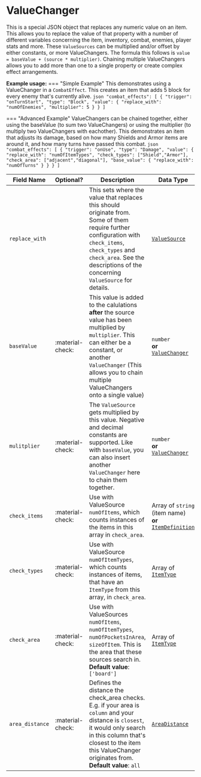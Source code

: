 # ValueChanger

This is a special JSON object that replaces any numeric value on an item.
This allows you to replace the value of that property with a number of different variables concerning the item, inventory, combat, enemies, player stats and more.
These `ValueSources` can be multiplied and/or offset by either constants, or more ValueChangers. The formula this follows is `value = baseValue + (source * multiplier)`.
Chaining multiple ValueChangers allows you to add more than one to a single property or create complex effect arrangements.

**Example usage:**
=== "Simple Example"
    This demonstrates using a ValueChanger in a `CombatEffect`. This creates an item that adds 5 block for every enemy that's currently alive.
    ```json
    "combat_effects": [
            {
                "trigger": "onTurnStart",
                "type": "Block",
                "value": {
                    "replace_with": "numOfEnemies",
                    "multiplier": 5
                }
            }
        ]
    ```

=== "Advanced Example"
    ValueChangers can be chained together, either using the baseValue (to sum two ValueChangers) or using the multiplier (to multiply two ValueChangers with eachother).
    This demonstrates an item that adjusts its damage, based on how many Shields and Armor items are around it, and how many turns have passed this combat.
    ```json
    "combat_effects": [
            {
                "trigger": "onUse",
                "type": "Damage",
                "value": {
                    "replace_with": "numOfItemTypes",
                    "check_types": ["Shield","Armor"],
                    "check_area": ["adjacent","diagonal"],
                    "base_value": {
                        "replace_with": "numOfTurns"
                    }
                }
            }
        ]
    ```

|   Field Name  |    Optional?   |                                                                                                              Description                                                                                                              |                                        Data Type                                        |
|---------------|----------------|---------------------------------------------------------------------------------------------------------------------------------------------------------------------------------------------------------------------------------------|-----------------------------------------------------------------------------------------|
| `replace_with`|                |  This sets where the value that replaces this should originate from. Some of them require further configuration with `check_items`, `check_types` and `check_area`. See the descriptions of the concerning `ValueSource` for details. |                         [`ValueSource`](../Enums/ValueSource.md)                        |
|  `baseValue`  |:material-check:| This value is added to the calulations **after** the source value has been multiplied by `multiplier`. This can either be a constant, or another `ValueChanger` (This allows you to chain multiple ValueChangers onto a single value) |                 `number`<br>**or**<br>[`ValueChanger`](ValueChanger.md)                 |
|  `mulitplier` |:material-check:|                     The `ValueSource` gets multiplied by this value. Negative and decimal constants are supported. Like with `baseValue`, you can also insert another `ValueChanger` here to chain them together.                     |                 `number`<br>**or**<br>[`ValueChanger`](ValueChanger.md)                 |
| `check_items` |:material-check:|                                                                 Use with ValueSource `numOfItems`, which counts instances of the items in this array in `check_area`.                                                                 |Array of `string` (item name)<br>**or**<br>[`ItemDefinition`](../Items/ItemDefinition.md)|
| `check_types` |:material-check:|                                                   Use with ValueSource `numOfItemTypes`, which counts instances of items, that have an `ItemType` from this array, in `check_area`.                                                   |                       Array of [`ItemType`](../Enums/ItemType.md)                       |
|  `check_area` |:material-check:|                               Use with ValueSources `numOfItems`, `numOfItemTypes`, `numOfPocketsInArea`, `sizeOfItem`. This is the area that these sources search in.<br>**Default value**: `['board']`                              |                       Array of [`ItemType`](../Enums/ItemType.md)                       |
|`area_distance`|:material-check:|Defines the distance the check_area checks. E.g. if your area is `column` and your distance is `closest`, it would only search in this column that's closest to the item this ValueChanger originates from.<br>**Default value**: `all`|                        [`AreaDistance`](../Enums/AreaDistance.md)                       |